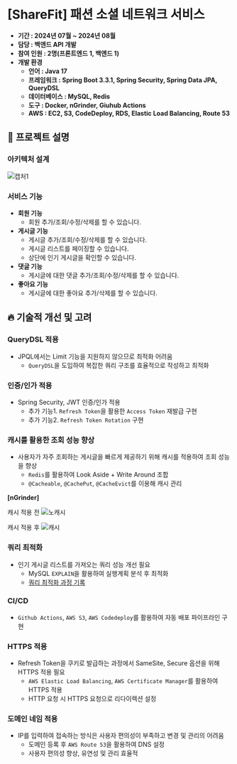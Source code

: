 # [ShareFit] 패션 소셜 네트워크 서비스
- **기간 : 2024년 07월 ~ 2024년 08월**
- **담당 : 백엔드 API 개발**
- **참여 인원 : 2명(프론트엔드 1, 백엔드 1)**
- **개발 환경**
    - **언어 : Java 17**
    - **프레임워크 : Spring Boot 3.3.1, Spring Security, Spring Data JPA, QueryDSL**
    - **데이터베이스 : MySQL, Redis**
    - **도구 : Docker, nGrinder, Giuhub Actions**
    - **AWS : EC2, S3, CodeDeploy, RDS, Elastic Load Balancing, Route 53**

## :mag_right: 프로젝트 설명

### 아키텍처 설계
![캡처1](https://github.com/user-attachments/assets/dc1d5b29-aabe-4f72-998b-1b0b3ce3655f)

### 서비스 기능
- **회원 기능**
    - 회원 추가/조회/수정/삭제를 할 수 있습니다.
- **게시글 기능**
    - 게시글 추가/조회/수정/삭제를 할 수 있습니다.
    - 게시글 리스트를 페이징할 수 있습니다.
    - 상단에 인기 게시글을 확인할 수 있습니다.
- **댓글 기능**
    - 게시글에 대한 댓글 추가/조회/수정/삭제를 할 수 있습니다.
- **좋아요 기능**
    - 게시글에 대한 좋아요 추가/삭제를 할 수 있습니다.
 
## :fire: 기술적 개선 및 고려

### QueryDSL 적용
- JPQL에서는 Limit 기능을 지원하지 않으므로 최적화 어려움
    - `QueryDSL`을 도입하여 복잡한 쿼리 구조를 효율적으로 작성하고 최적화

### 인증/인가 적용
- Spring Security, JWT 인증/인가 적용
    - 추가 기능1. `Refresh Token`을 활용한 `Access Token` 재발급 구현
    - 추가 기능2. `Refresh Token Rotation` 구현
      
### 캐시를 활용한 조회 성능 향상
- 사용자가 자주 조회하는 게시글을 빠르게 제공하기 위해 캐시를 적용하여 조회 성능을 향상
    - `Redis`를 활용하여 Look Aside + Write Around 조합
    - `@Cacheable`, `@CachePut`, `@CacheEvict`를 이용해 캐시 관리

**[nGrinder]**

캐시 적용 전
![노캐시](https://github.com/user-attachments/assets/7731ff28-524d-4674-b1cb-6b58fbd63b45)

캐시 적용 후
![캐시](https://github.com/user-attachments/assets/3f96330e-8db2-4ce8-a1f1-ab40f13d42a3)

### 쿼리 최적화
- 인기 게시글 리스트를 가져오는 쿼리 성능 개선 필요
    - MySQL `EXPLAIN`을 활용하여 실행계획 분석 후 최적화
    - [쿼리 최적화 과정 기록](https://velog.io/@gcael/MySQL-%EC%BF%BC%EB%A6%AC-%EC%B5%9C%EC%A0%81%ED%99%94-qs9vrhhi)

### CI/CD
- `Github Actions`, `AWS S3`, `AWS Codedeploy`를 활용하여 자동 배포 파이프라인 구현

### HTTPS 적용
- Refresh Token을 쿠키로 발급하는 과정에서 SameSite, Secure 옵션을 위해 HTTPS 적용 필요
    - `AWS Elastic Load Balancing`, `AWS Certificate Manager`를 활용하여 HTTPS 적용
    - HTTP 요청 시 HTTPS 요청으로 리다이렉션 설정

### 도메인 네임 적용
- IP를 입력하여 접속하는 방식은 사용자 편의성이 부족하고 변경 및 관리의 어려움
    - 도메인 등록 후 `AWS Route 53`을 활용하여 DNS 설정
    - 사용자 편의성 향상, 유연성 및 관리 효율적
